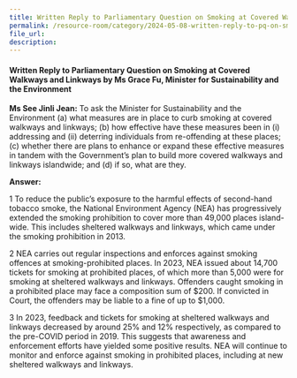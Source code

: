 ```yaml
---
title: Written Reply to Parliamentary Question on Smoking at Covered Walkways and Linkways
permalink: /resource-room/category/2024-05-08-written-reply-to-pq-on-smoking-at-covered-walkways-and-linkways
file_url:
description:
---
```

 
#### Written Reply to Parliamentary Question on Smoking at Covered Walkways and Linkways by Ms Grace Fu, Minister for Sustainability and the Environment

**Ms See Jinli Jean:** To ask the Minister for Sustainability and the Environment (a) what measures are in place to curb smoking at covered walkways and linkways; (b) how effective have these measures been in (i) addressing and (ii) deterring individuals from re-offending at these places; (c) whether there are plans to enhance or expand these effective measures in tandem with the Government’s plan to build more covered walkways and linkways islandwide; and (d) if so, what are they.

**Answer:**

1 To reduce the public’s exposure to the harmful effects of second-hand tobacco smoke, the National Environment Agency (NEA) has progressively extended the smoking prohibition to cover more than 49,000 places island-wide. This includes sheltered walkways and linkways, which came under the smoking prohibition in 2013.

2 NEA carries out regular inspections and enforces against smoking offences at smoking-prohibited places. In 2023, NEA issued about 14,700 tickets for smoking at prohibited places, of which more than 5,000 were for smoking at sheltered walkways and linkways. Offenders caught smoking in a prohibited place may face a composition sum of $200. If convicted in Court, the offenders may be liable to a fine of up to $1,000.

3 In 2023, feedback and tickets for smoking at sheltered walkways and linkways decreased by around 25% and 12% respectively, as compared to the pre-COVID period in 2019. This suggests that awareness and enforcement efforts have yielded some positive results. NEA will continue to monitor and enforce against smoking in prohibited places, including at new sheltered walkways and linkways.

